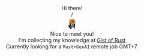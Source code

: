 <div align="center">
 Hi there!
</div>
<div align="center">
/
</div>
<div align="center">
 <img src="https://github.com/gist-rs/gist-rs/blob/main/public/img/kat.png?raw=true" width="32" height="32"/>
</div>
<div align="center">
  Nice to meet you!<br/>
  I'm collecting my knowledge at <a href="https://gist.rs/">Gist of Rust</a><br/>
  Currently looking for a <code>Rust+GenAI</code> remote job GMT+7.
</div>
